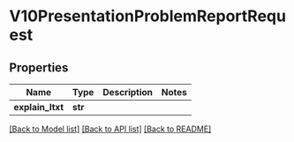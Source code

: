 # V10PresentationProblemReportRequest

## Properties
Name | Type | Description | Notes
------------ | ------------- | ------------- | -------------
**explain_ltxt** | **str** |  | 

[[Back to Model list]](../README.md#documentation-for-models) [[Back to API list]](../README.md#documentation-for-api-endpoints) [[Back to README]](../README.md)


